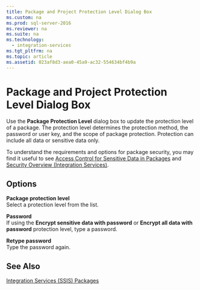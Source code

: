 ```yaml
---
title: Package and Project Protection Level Dialog Box
ms.custom: na
ms.prod: sql-server-2016
ms.reviewer: na
ms.suite: na
ms.technology: 
  - integration-services
ms.tgt_pltfrm: na
ms.topic: article
ms.assetid: 023af8d3-aea0-45a9-ac32-554634bf4b9a
---
```

# Package and Project Protection Level Dialog Box
  Use the **Package Protection Level** dialog box to update the protection level of a package. The protection level determines the protection method, the password or user key, and the scope of package protection. Protection can include all data or sensitive data only.  
  
 To understand the requirements and options for package security, you may find it useful to see [Access Control for Sensitive Data in Packages](../../Topics\TopicNameNotContainA/Access-Control-for-Sensitive-Data-in-Packages.md) and [Security Overview &#40;Integration Services&#41;](../Topic/Security%20Overview%20\(Integration%20Services\).md).  
  
## Options  
 **Package protection level**  
 Select a protection level from the list.  
  
 **Password**  
 If using the **Encrypt sensitive data with password** or **Encrypt all data with password** protection level, type a password.  
  
 **Retype password**  
 Type the password again.  
  
## See Also  
 [Integration Services &#40;SSIS&#41; Packages](../Topic/Integration%20Services%20\(SSIS\)%20Packages.md)  
  
  